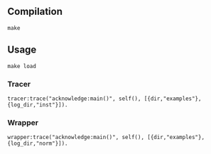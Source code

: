 ## Compilation

```
make
```

## Usage

```
make load
```

### Tracer

```
tracer:trace("acknowledge:main()", self(), [{dir,"examples"},{log_dir,"inst"}]).
```

### Wrapper
```
wrapper:trace("acknowledge:main()", self(), [{dir,"examples"},{log_dir,"norm"}]).
```

